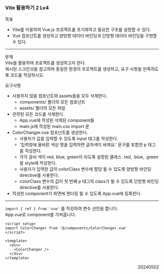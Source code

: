### Vite 활용하기 2 Lv4
목표  
- Vite를 이용하여 Vue.js 프로젝트를 초기화하고 필요한 구조를 설정할 수 있다.
- Vue 컴포넌트를 생성하고 양방향 데이터 바인딩과 단방향 데이터 바인딩을 구현할 수 있다.
---
문제  
Vite를 활용하여 프로젝트를 생성하고자 한다.  
제시된 스크린샷을 참고하여 동일한 환경의 프로젝트를 생성하고, 요구 사항을 만족하도록 코드를 작성하시오.  

요구사항
- 사용하지 않을 컴포넌트와 assets들을 모두 삭제한다.
  - components/ 폴더의 모든 컴포넌트
  - assets/ 폴더의 모든 파일
- 관련된 모든 코드를 삭제한다.
  - App.vue에 작성된 삭제된 component들
  - main.js에 작성된 main.css import 문
- ColorChanger.vue 컴포넌트를 생성한다.
  - 사용자가 값을 입력할 수 있도록 input 태그를 작성한다.
  - '입력창에 올바른 색상 명을 입력하면 글자색이 바껴요.' 문구를 포함한 p 태그를 작성한다.
  - 각각 글씨 색이 red, blue, green이 되도록 설정된 클래스 .red, .blue, .green을 style에 작성한다.
  - 사용자가 입력한 값이 colorClass 변수에 할당 될 수 있도록 양방향 바인딩 directive를 사용한다.
  - colorClass 변수의 값이 첫 번째 p 태그의 class가 될 수 있도록 단방향 바인딩 directive를 사용한다.
-  작성한 component가 화면에 렌더링 될 수 있도록 App.vue에 등록한다.
---
`import { ref } from 'vue'` 를 작성하여 변수 선언을 합니다.  
App.vue로 component를 가져옵니다.
```
<script setup>
import ColorChanger from '@/components/ColorChanger.vue'
</script>

<template>
  <div>
    <ColorChanger />
  </div>
</template>
```
<div style="text-align: right">20240502</div>